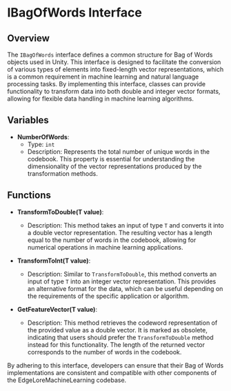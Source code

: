 # IBagOfWords Interface

## Overview
The `IBagOfWords` interface defines a common structure for Bag of Words objects used in Unity. This interface is designed to facilitate the conversion of various types of elements into fixed-length vector representations, which is a common requirement in machine learning and natural language processing tasks. By implementing this interface, classes can provide functionality to transform data into both double and integer vector formats, allowing for flexible data handling in machine learning algorithms.

## Variables
- **NumberOfWords**: 
  - Type: `int`
  - Description: Represents the total number of unique words in the codebook. This property is essential for understanding the dimensionality of the vector representations produced by the transformation methods.

## Functions
- **TransformToDouble(T value)**: 
  - Description: This method takes an input of type `T` and converts it into a double vector representation. The resulting vector has a length equal to the number of words in the codebook, allowing for numerical operations in machine learning applications.

- **TransformToInt(T value)**: 
  - Description: Similar to `TransformToDouble`, this method converts an input of type `T` into an integer vector representation. This provides an alternative format for the data, which can be useful depending on the requirements of the specific application or algorithm.

- **GetFeatureVector(T value)**: 
  - Description: This method retrieves the codeword representation of the provided value as a double vector. It is marked as obsolete, indicating that users should prefer the `TransformToDouble` method instead for this functionality. The length of the returned vector corresponds to the number of words in the codebook.

By adhering to this interface, developers can ensure that their Bag of Words implementations are consistent and compatible with other components of the EdgeLoreMachineLearning codebase.